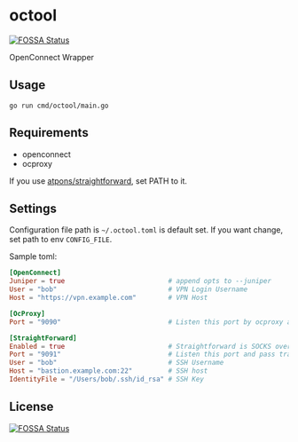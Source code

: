 # octool
[![FOSSA Status](https://app.fossa.io/api/projects/git%2Bgithub.com%2Fatpons%2Foctool.svg?type=shield)](https://app.fossa.io/projects/git%2Bgithub.com%2Fatpons%2Foctool?ref=badge_shield)

OpenConnect Wrapper

## Usage
```shell
go run cmd/octool/main.go
```

## Requirements
- openconnect
- ocproxy

If you use [atpons/straightforward](https://github.com/atpons/straightforward), set PATH to it.

## Settings
Configuration file path is `~/.octool.toml` is default set. If you want change, set path to env `CONFIG_FILE`.

Sample toml:
```toml
[OpenConnect]
Juniper = true                          # append opts to --juniper
User = "bob"                            # VPN Login Username
Host = "https://vpn.example.com"        # VPN Host

[OcProxy]
Port = "9090"                           # Listen this port by ocproxy and pass traffic over VPN

[StraightForward]
Enabled = true                          # Straightforward is SOCKS over SSH Proxy
Port = "9091"                           # Listen this port and pass traffic proxy over ocproxy over VPN over SSH server
User = "bob"                            # SSH Username
Host = "bastion.example.com:22"         # SSH host
IdentityFile = "/Users/bob/.ssh/id_rsa" # SSH Key
```

## License
[![FOSSA Status](https://app.fossa.io/api/projects/git%2Bgithub.com%2Fatpons%2Foctool.svg?type=large)](https://app.fossa.io/projects/git%2Bgithub.com%2Fatpons%2Foctool?ref=badge_large)